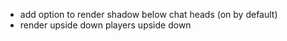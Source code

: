 - add option to render shadow below chat heads (on by default)
- render upside down players upside down